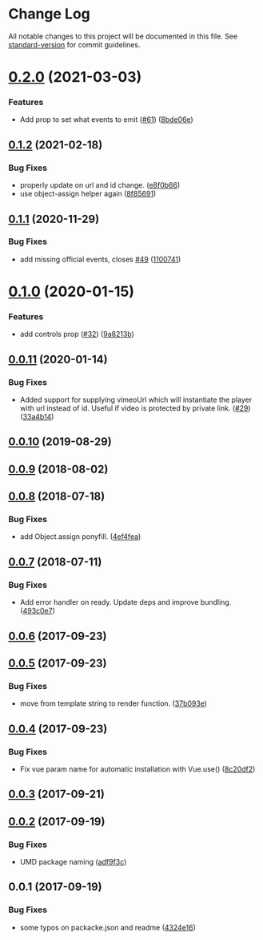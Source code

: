 # Change Log

All notable changes to this project will be documented in this file. See [standard-version](https://github.com/conventional-changelog/standard-version) for commit guidelines.

<a name="0.2.0"></a>
# [0.2.0](https://github.com/dobromir-hristov/vue-vimeo-player/compare/v0.1.2...v0.2.0) (2021-03-03)


### Features

* Add prop to set what events to emit ([#61](https://github.com/dobromir-hristov/vue-vimeo-player/issues/61)) ([8bde06e](https://github.com/dobromir-hristov/vue-vimeo-player/commit/8bde06e))



<a name="0.1.2"></a>
## [0.1.2](https://github.com/dobromir-hristov/vue-vimeo-player/compare/v0.1.1...v0.1.2) (2021-02-18)


### Bug Fixes

* properly update on url and id change. ([e8f0b66](https://github.com/dobromir-hristov/vue-vimeo-player/commit/e8f0b66))
* use object-assign helper again ([8f85691](https://github.com/dobromir-hristov/vue-vimeo-player/commit/8f85691))



<a name="0.1.1"></a>
## [0.1.1](https://github.com/dobromir-hristov/vue-vimeo-player/compare/v0.1.0...v0.1.1) (2020-11-29)


### Bug Fixes

* add missing official events, closes [#49](https://github.com/dobromir-hristov/vue-vimeo-player/issues/49) ([1100741](https://github.com/dobromir-hristov/vue-vimeo-player/commit/1100741))



<a name="0.1.0"></a>
# [0.1.0](https://github.com/dobromir-hristov/vue-vimeo-player/compare/v0.0.11...v0.1.0) (2020-01-15)


### Features

* add controls prop ([#32](https://github.com/dobromir-hristov/vue-vimeo-player/issues/32)) ([9a8213b](https://github.com/dobromir-hristov/vue-vimeo-player/commit/9a8213b))



<a name="0.0.11"></a>
## [0.0.11](https://github.com/dobromir-hristov/vue-vimeo-player/compare/v0.0.10...v0.0.11) (2020-01-14)


### Bug Fixes

* Added support for supplying vimeoUrl which will instantiate the player with url instead of id. Useful if video is protected by private link. ([#29](https://github.com/dobromir-hristov/vue-vimeo-player/issues/29)) ([33a4b14](https://github.com/dobromir-hristov/vue-vimeo-player/commit/33a4b14))



<a name="0.0.10"></a>
## [0.0.10](https://github.com/dobromir-hristov/vue-vimeo-player/compare/v0.0.9...v0.0.10) (2019-08-29)



<a name="0.0.9"></a>
## [0.0.9](https://github.com/dobromir-hristov/vue-vimeo-player/compare/v0.0.8...v0.0.9) (2018-08-02)



<a name="0.0.8"></a>
## [0.0.8](https://github.com/dobromir-hristov/vue-vimeo-player/compare/v0.0.7...v0.0.8) (2018-07-18)


### Bug Fixes

* add Object.assign ponyfill. ([4ef4fea](https://github.com/dobromir-hristov/vue-vimeo-player/commit/4ef4fea))



<a name="0.0.7"></a>
## [0.0.7](https://github.com/dobromir-hristov/vue-vimeo-player/compare/v0.0.6...v0.0.7) (2018-07-11)


### Bug Fixes

* Add error handler on ready. Update deps and improve bundling. ([493c0e7](https://github.com/dobromir-hristov/vue-vimeo-player/commit/493c0e7))



<a name="0.0.6"></a>
## [0.0.6](https://github.com/dobromir-hristov/vue-vimeo-player/compare/v0.0.5...v0.0.6) (2017-09-23)



<a name="0.0.5"></a>
## [0.0.5](https://github.com/dobromir-hristov/vue-vimeo-player/compare/v0.0.4...v0.0.5) (2017-09-23)


### Bug Fixes

* move from template string to render function. ([37b093e](https://github.com/dobromir-hristov/vue-vimeo-player/commit/37b093e))



<a name="0.0.4"></a>
## [0.0.4](https://github.com/dobromir-hristov/vue-vimeo-player/compare/v0.0.3...v0.0.4) (2017-09-23)


### Bug Fixes

* Fix vue param name for automatic installation with Vue.use() ([8c20df2](https://github.com/dobromir-hristov/vue-vimeo-player/commit/8c20df2))



<a name="0.0.3"></a>
## [0.0.3](https://github.com/dobromir-hristov/vue-vimeo-player/compare/v0.0.2...v0.0.3) (2017-09-21)



<a name="0.0.2"></a>
## [0.0.2](https://github.com/dobromir-hristov/vue-vimeo-player/compare/v0.0.1...v0.0.2) (2017-09-19)


### Bug Fixes

* UMD package naming ([adf9f3c](https://github.com/dobromir-hristov/vue-vimeo-player/commit/adf9f3c))



<a name="0.0.1"></a>
## 0.0.1 (2017-09-19)


### Bug Fixes

* some typos on packacke.json and readme ([4324e16](https://github.com/dobromir-hristov/vue-vimeo-player/commit/4324e16))
